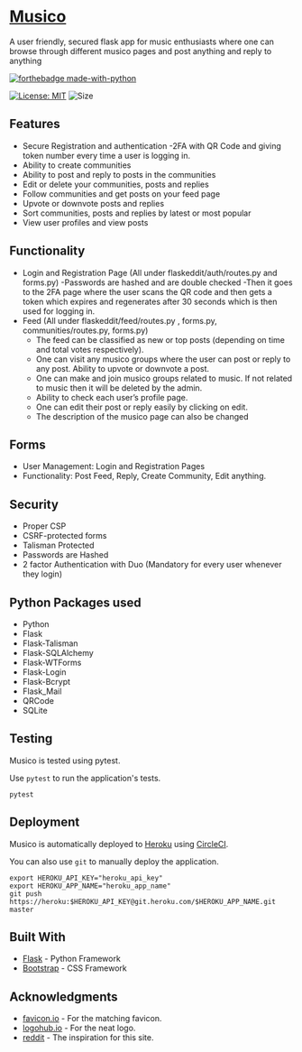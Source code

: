 # [Musico](https://musico-flask-app.herokuapp.com)
A user friendly, secured flask app for music enthusiasts where one can browse through different musico pages and post anything and reply to anything 

[![forthebadge made-with-python](http://ForTheBadge.com/images/badges/made-with-python.svg)](https://www.python.org/)

[![License: MIT](https://img.shields.io/badge/License-MIT-yellow.svg)](https://opensource.org/licenses/MIT) ![Size](https://github-size-badge.herokuapp.com/aiy-wish/musico-flask-app.svg)


## Features
- Secure Registration and authentication
  -2FA with QR Code and giving token number every time a user is logging in.
- Ability to create communities
- Ability to post and reply to posts in the communities
-	Edit or delete your communities, posts and replies
-	Follow communities and get posts on your feed page
-	Upvote or downvote posts and replies
-	Sort communities, posts and replies by latest or most popular
-	View user profiles and view posts

## Functionality
- Login and Registration Page (All under flaskeddit/auth/routes.py and forms.py)
  -Passwords are hashed and are double checked
  -Then it goes to the 2FA page where the user scans the QR code and then gets a token which expires and regenerates after 30 seconds
    which is then used for logging in.
- Feed  (All under flaskeddit/feed/routes.py , forms.py, communities/routes.py, forms.py)
  - The feed can be classified as new or top posts (depending on time and total votes respectively).
  - One can visit any musico groups where the user can post or reply to any post. Ability to upvote or downvote a post.
  - One can make and join musico groups related to music. If not related to music then it will be deleted by the admin.
  - Ability to check each user’s profile page.
  - One can edit their post or reply easily by clicking on edit.
  - The description of the musico page can also be changed

## Forms
- User Management: Login and Registration Pages
- Functionality: Post Feed, Reply, Create Community, Edit anything.

## Security
- Proper CSP 
- CSRF-protected forms
- Talisman Protected
- Passwords are Hashed
- 2 factor Authentication with Duo (Mandatory for every user whenever they login)

## Python Packages used
- Python
- Flask
- Flask-Talisman
- Flask-SQLAlchemy
- Flask-WTForms
- Flask-Login
- Flask-Bcrypt
- Flask_Mail
- QRCode
- SQLite

## Testing

Musico is tested using pytest.

Use `pytest` to run the application's tests.

```
pytest
```

## Deployment

Musico is automatically deployed to [Heroku](https://www.heroku.com/) using [CircleCI](https://circleci.com/).

You can also use `git` to manually deploy the application.

```
export HEROKU_API_KEY="heroku_api_key"
export HEROKU_APP_NAME="heroku_app_name"
git push https://heroku:$HEROKU_API_KEY@git.heroku.com/$HEROKU_APP_NAME.git master
```

## Built With

* [Flask](http://flask.pocoo.org/) - Python Framework
* [Bootstrap](https://getbootstrap.com/) - CSS Framework


## Acknowledgments

* [favicon.io](https://favicon.io/) - For the matching favicon.
* [logohub.io](https://logohub.io/) - For the neat logo.
* [reddit](https://www.reddit.com/) - The inspiration for this site.




